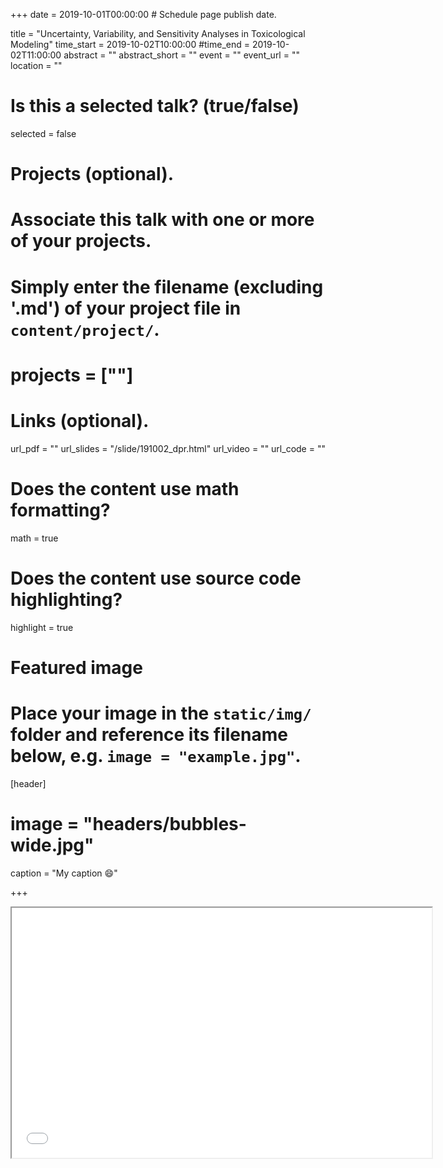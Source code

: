 +++
date = 2019-10-01T00:00:00  # Schedule page publish date.
  
title = "Uncertainty, Variability, and Sensitivity Analyses in Toxicological Modeling"
time_start = 2019-10-02T10:00:00
#time_end = 2019-10-02T11:00:00
abstract = ""
abstract_short = ""
event = ""
event_url = ""
location = ""

# Is this a selected talk? (true/false)
selected = false
  
# Projects (optional).
#   Associate this talk with one or more of your projects.
#   Simply enter the filename (excluding '.md') of your project file in `content/project/`.
# projects = [""]
  
# Links (optional).
url_pdf = ""
url_slides = "/slide/191002_dpr.html"
url_video = ""
url_code = ""
  
# Does the content use math formatting?
math = true
  
# Does the content use source code highlighting?
highlight = true
  
# Featured image
# Place your image in the `static/img/` folder and reference its filename below, e.g. `image = "example.jpg"`.
[header]
# image = "headers/bubbles-wide.jpg"
caption = "My caption :smile:"
  
+++
    
<iframe src="/slide/191002_dpr.html#1" width="672" height="400px"></iframe>

